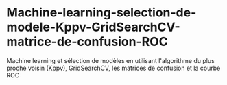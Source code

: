 # Machine-learning-selection-de-modele-Kppv-GridSearchCV-matrice-de-confusion-ROC
Machine learning et sélection de modèles en utilisant l'algorithme du plus proche voisin (Kppv), GridSearchCV, les matrices de confusion et la courbe ROC
